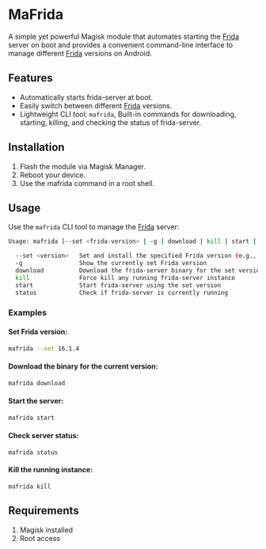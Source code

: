 # MaFrida

A simple yet powerful Magisk module that automates starting the [Frida](https://github.com/frida/frida) server on boot and provides a convenient command-line interface to manage different [Frida](https://github.com/frida/frida) versions on Android.


## Features

- Automatically starts frida-server at boot.
- Easily switch between different [Frida](https://github.com/frida/frida) versions.
- Lightweight CLI tool: `mafrida`, Built-in commands for downloading, starting, killing, and checking the status of frida-server.

## Installation

1) Flash the module via Magisk Manager.
2) Reboot your device.
3) Use the mafrida command in a root shell.

## Usage

Use the `mafrida` CLI tool to manage the [Frida](https://github.com/frida/frida) server:

```sh
Usage: mafrida [--set <frida-version> | -g | download | kill | start | status]

  --set <version>   Set and install the specified Frida version (e.g., 16.1.4)
  -g                Show the currently set Frida version
  download          Download the frida-server binary for the set version
  kill              Force kill any running frida-server instance
  start             Start frida-server using the set version
  status            Check if frida-server is currently running
```

### Examples

#### Set Frida version:

```sh
mafrida --set 16.1.4
```

#### Download the binary for the current version:

```sh
mafrida download
```

#### Start the server:

```sh
mafrida start
```

#### Check server status:

```
mafrida status
```

#### Kill the running instance:

```
mafrida kill
````

## Requirements

1) Magisk installed
2) Root access

